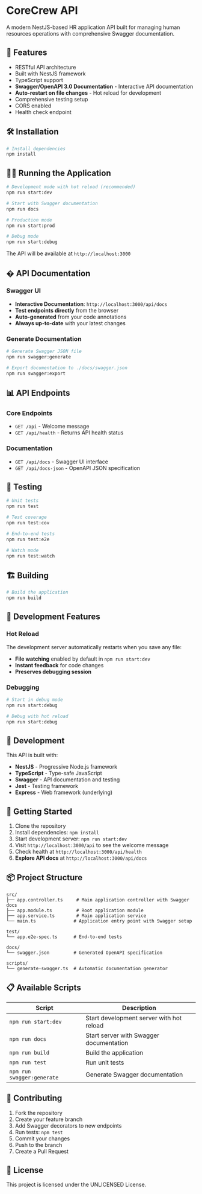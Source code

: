 # CoreCrew API

A modern NestJS-based HR application API built for managing human resources operations with comprehensive Swagger documentation.

## 🚀 Features

- RESTful API architecture
- Built with NestJS framework
- TypeScript support
- **Swagger/OpenAPI 3.0 Documentation** - Interactive API documentation
- **Auto-restart on file changes** - Hot reload for development
- Comprehensive testing setup
- CORS enabled
- Health check endpoint

## 🛠️ Installation

```bash
# Install dependencies
npm install
```

## 🏃‍♂️ Running the Application

```bash
# Development mode with hot reload (recommended)
npm run start:dev

# Start with Swagger documentation
npm run docs

# Production mode
npm run start:prod

# Debug mode
npm run start:debug
```

The API will be available at `http://localhost:3000`

## � API Documentation

### Swagger UI
- **Interactive Documentation**: `http://localhost:3000/api/docs`
- **Test endpoints directly** from the browser
- **Auto-generated** from your code annotations
- **Always up-to-date** with your latest changes

### Generate Documentation
```bash
# Generate Swagger JSON file
npm run swagger:generate

# Export documentation to ./docs/swagger.json
npm run swagger:export
```

## 📊 API Endpoints

### Core Endpoints
- `GET /api` - Welcome message
- `GET /api/health` - Returns API health status

### Documentation
- `GET /api/docs` - Swagger UI interface
- `GET /api/docs-json` - OpenAPI JSON specification

## 🧪 Testing

```bash
# Unit tests
npm run test

# Test coverage
npm run test:cov

# End-to-end tests
npm run test:e2e

# Watch mode
npm run test:watch
```

## 🏗️ Building

```bash
# Build the application
npm run build
```

## 🔧 Development Features

### Hot Reload
The development server automatically restarts when you save any file:
- **File watching** enabled by default in `npm run start:dev`
- **Instant feedback** for code changes
- **Preserves debugging session**

### Debugging
```bash
# Start in debug mode
npm run start:debug

# Debug with hot reload
npm run start:debug
```

## 📝 Development

This API is built with:
- **NestJS** - Progressive Node.js framework
- **TypeScript** - Type-safe JavaScript
- **Swagger** - API documentation and testing
- **Jest** - Testing framework
- **Express** - Web framework (underlying)

## 🚦 Getting Started

1. Clone the repository
2. Install dependencies: `npm install`
3. Start development server: `npm run start:dev`
4. Visit `http://localhost:3000/api` to see the welcome message
5. Check health at `http://localhost:3000/api/health`
6. **Explore API docs** at `http://localhost:3000/api/docs`

## 📦 Project Structure

```
src/
├── app.controller.ts     # Main application controller with Swagger docs
├── app.module.ts         # Root application module
├── app.service.ts        # Main application service
└── main.ts              # Application entry point with Swagger setup

test/
└── app.e2e-spec.ts      # End-to-end tests

docs/
└── swagger.json         # Generated OpenAPI specification

scripts/
└── generate-swagger.ts  # Automatic documentation generator
```

## 📋 Available Scripts

| Script | Description |
|--------|-------------|
| `npm run start:dev` | Start development server with hot reload |
| `npm run docs` | Start server with Swagger documentation |
| `npm run build` | Build the application |
| `npm run test` | Run unit tests |
| `npm run swagger:generate` | Generate Swagger documentation |

## 🤝 Contributing

1. Fork the repository
2. Create your feature branch
3. Add Swagger decorators to new endpoints
4. Run tests: `npm test`
5. Commit your changes
6. Push to the branch
7. Create a Pull Request

## 📄 License

This project is licensed under the UNLICENSED License.
